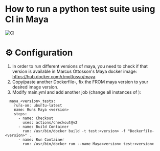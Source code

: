 # How to run a python test suite using CI in Maya 
![CI](https://github.com/AndresMWeber/gh-actions/workflows/CI/badge.svg)

# ⚙️ Configuration
1.  In order to run different versions of maya, you need to check if that version is available in Marcus Ottosson's Maya docker image: https://hub.docker.com/r/mottosso/maya
2.  Copy/paste another Dockerfile-<mayaversion>, fix the FROM maya version to your desired image version. 
3.  Modify main.yml and add another job (change all instances of <version>):
```
  maya_<version>_tests:
    runs-on: ubuntu-latest
    name: Runs Maya <version>
    steps:
      - name: Checkout
        uses: actions/checkout@v2
      - name: Build Container
        run: /usr/bin/docker build -t test:<version> -f "Dockerfile-<version>" .
      - name: Run Container
        run: /usr/bin/docker run --name Maya<version> test:<version>
```